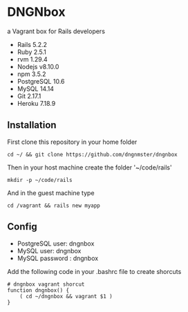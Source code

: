 # DNGNbox
a Vagrant box for Rails developers
- Rails 5.2.2
- Ruby 2.5.1
- rvm 1.29.4
- Nodejs v8.10.0
- npm 3.5.2
- PostgreSQL 10.6
- MySQL 14.14
- Git 2.17.1
- Heroku 7.18.9

## Installation
First clone this repository in your home folder
~~~~
cd ~/ && git clone https://github.com/dngnmster/dngnbox
~~~~
Then in your host machine create the folder '~/code/rails' 
~~~~
mkdir -p ~/code/rails
~~~~
And in the guest machine type 
~~~~
cd /vagrant && rails new myapp
~~~~

## Config
- PostgreSQL user: dngnbox
- MySQL user: dngnbox
- MySQL password : dngnbox

Add the following code in your .bashrc file to create shorcuts
~~~~
# dngnbox vagrant shorcut
function dngnbox() {
    ( cd ~/dngnbox && vagrant $1 )
}
~~~~
